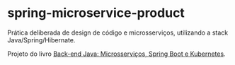 # spring-microservice-product

Prática deliberada de design de código e microsserviços, utilizando a stack Java/Spring/Hibernate.

Projeto do livro [Back-end Java: Microsserviços, Spring Boot e Kubernetes](https://www.casadocodigo.com.br/products/livro-backend-java).